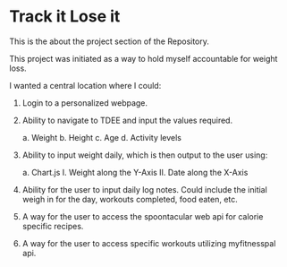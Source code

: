 # Track it Lose it

This is the about the project section of the Repository. 

This project was initiated as a way to hold myself accountable for weight loss. 

I wanted a central location where I could: 

1. Login to a personalized webpage.
2. Ability to navigate to TDEE and input the values required.

    a. Weight
    b. Height
    c. Age
    d. Activity levels
    
3. Ability to input weight daily, which is then output to the user using:

    a. Chart.js
        I. Weight along the Y-Axis
        II. Date along the X-Axis
        
4. Ability for the user to input daily log notes. Could include the initial weigh in for the day, workouts completed, food eaten, etc. 
5. A way for the user to access the spoontacular web api for calorie specific recipes.
6. A way for the user to access specific workouts utilizing myfitnesspal api. 
